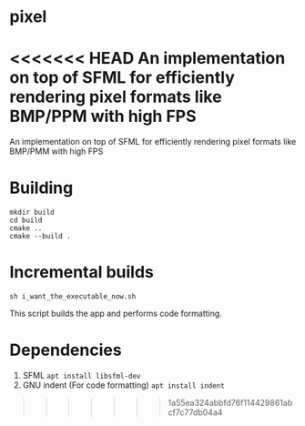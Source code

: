 # pixel
<<<<<<< HEAD
An implementation on top of SFML for efficiently rendering pixel formats like BMP/PPM with high FPS
=======
An implementation on top of SFML for efficiently rendering pixel formats like BMP/PMM with high FPS

# Building
    mkdir build
    cd build
    cmake ..
    cmake --build .
    
#  Incremental builds
    sh i_want_the_executable_now.sh
This script builds the app and performs code formatting. 

# Dependencies 
1. SFML
```apt install libsfml-dev```
2. GNU indent (For code formatting)
```apt install indent```
>>>>>>> 1a55ea324abbfd76f114429861abcf7c77db04a4
